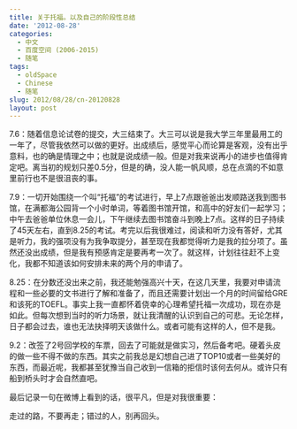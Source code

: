```yaml
---
title: 关于托福。以及自己的阶段性总结
date: '2012-08-28'
categories:
  - 中文
  - 百度空间 (2006-2015)
  - 随笔
tags:
  - oldSpace
  - Chinese
  - 随笔
slug: 2012/08/28/cn-20120828
layout: post
---
```

7.6：随着信息论试卷的提交，大三结束了。大三可以说是我大学三年里最用工的一年了，尽管我依然可以做的更好。出成绩后，感觉平心而论算是客观，没有出乎意料，也的确是情理之中；也就是说成绩一般。但是对我来说再小的进步也值得肯定吧。离当初的规划只差0.5分，但是的确，没人能一帆风顺，总在点滴的不如意里前行也不是很沮丧的事。

 7.9：一切开始围绕一个叫“托福”的考试进行，早上7点跟爸爸出发顺路送我到图书馆，在满都海公园背一个小时单词，等着图书馆开馆，和高中的好友们一起学习；中午去爸爸单位休息一会儿，下午继续去图书馆奋斗到晚上7点。这样的日子持续了45天左右，直到8.25的考试。考完以后我很难过，阅读和听力没有答好，尤其是听力，我的强项没有为我争取提分，甚至现在我都觉得听力是我的拉分项了。虽然还没出成绩，但是我有预感肯定是要再考一次了。就这样，计划往往赶不上变化，我都不知道该如何安排未来的两个月的申请了。

 8.25：在分数还没出来之前，我还能勉强高兴十天，在这几天里，我要对申请流程和一些必要的文书进行了解和准备了，而且还需要计划出一个月的时间留给GRE和该死的TOEFL。事实上我一直都怀着侥幸的心理希望托福一次成功，现在亦是如此。但每次想到当时的听力场景，就让我清醒的认识到自己的可悲。无论怎样，日子都会过去，谁也无法抉择明天该做什么。或者可能有这样的人，但不是我。

 9.2：改签了2号回学校的车票，回去了可能就是做实习，然后备考吧。硬着头皮的做一些不得不做的东西。其实之前我总是幻想自己进了TOP10或者一些美好的东西，而最近呢，我都甚至犹豫当自己收到一信箱的拒信时该何去何从。或许只有船到桥头时才会自然直吧。

 最后记录一句在微博上看到的话，很平凡，但是对我很重要：

  走过的路，不要再走；错过的人，别再回头。
